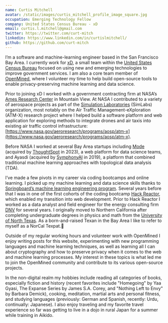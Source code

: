 ```yaml
---
name: Curtis Mitchell
avatar: /static/images/curtis_mitchell_profile_image_square.jpg
occupation: Emerging Technology Fellow
company: United States Census Bureau - xD
email: curtis.l.mitchell@gmail.com
twitter: https://twitter.com/curt-mitch
linkedin: https://www.linkedin.com/in/curtislmitchell/
github: https://github.com/curt-mitch
---
```


I’m a software and machine-learning engineer based in the San Francisco Bay Area. I currently work for [xD](https://www.xd.gov/), a small team within the [United States Census Bureau](https://www.census.gov/) focused on using new and emerging technologies to improve government services. I am also a core team member of [OpenMined](https://www.openmined.org/), where I volunteer my time to help build open-source tools to enable privacy-preserving machine learning and data science.

Prior to joining xD I worked with a government contracting firm at NASA’s [Ames Research Center](https://www.nasa.gov/ames) in Mountain View. At NASA I contributed to a variety of aerospace projects as part of the [Simulation Laboratories](https://www.nasa.gov/simlabs/) (SimLabs) organization, most notably on the Air Traffic Management-eXploration (ATM-X) research project where I helped build a software platform and web application for exploring methods to integrate drones and air taxis into existing air traffic control infrastructure: [https://www.nasa.gov/aeroresearch/programs/aosp/atm-x](https://www.nasa.gov/aeroresearch/programs/aosp/atm-x).

Before NASA I worked at several Bay Area startups including [Mode](https://mode.com/) (acquired by [ThoughtSpot](https://www.thoughtspot.com/) in 2023), a web platform for data science teams, and Ayasdi (acquired by [SymphonyAI](https://www.symphonyai.com/) in 2019), a platform that combined traditional machine learning approaches with topological data analysis (TDA).

I’ve made a few pivots in my career via coding bootcamps and online learning. I picked up my machine learning and data science skills thanks to [Springboard’s machine learning engineering program](https://www.springboard.com/courses/ai-machine-learning-career-track/). Several years before that I was in one of the first cohorts of the coding bootcamp [Hack Reactor](https://www.galvanize.com/hack-reactor/), which enabled my transition into web development. Prior to Hack Reactor I worked as a data analyst and field engineer for the energy consulting firm [DNV](https://www.dnv.com/) for several years. I originally moved to Northern California after completing undergraduate degrees in physics and math from the [University of North Texas](https://www.unt.edu/). As a born-and-raised Texan in the Bay Area I like to refer to myself as a NorCal Texpat.🤠

Outside of my regular working hours and volunteer work with OpenMined I enjoy writing posts for this website, experimenting with new programming languages and machine learning techniques, as well as learning all I can about cryptography and how to preserve privacy when it comes to the web and machine learning processes. My interest in these topics is what led me to join the OpenMined community and contribute to its various open-source projects.

In the non-digital realm my hobbies include reading all categories of books, especially fiction and history (recent favorites include "Homegoing" by Yaa Gyasi, The Expanse Series by James S.A. Corey, and "Nothing Left to Envy" by Barbara Demick), cooking, meditation, martial arts and personal fitness, and studying languages (previously: German and Spanish, recently: Urdu, continually: Japanese). I also enjoy traveling and my favorite travel experience so far was getting to live in a dojo in rural Japan for a summer while training in Aikido.
